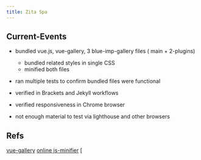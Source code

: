 ```yaml
---
title: Zita Spa
---
```


## Current-Events
- bundled vue.js, vue-gallery, 3 blue-imp-gallery files ( main + 2-plugins)
  - bundled related styles in single CSS
  - minified both files

- ran multiple tests to confirm bundled files were functional
 - verified in Brackets and Jekyll workflows
 - verified responsiveness in Chrome browser
 - not enough material to test via lighthouse and other browsers




## Refs
[vue-gallery](https://github.com/RobinCK/vue-gallery)
[online js-minifier](https://javascript-minifier.com/)
[